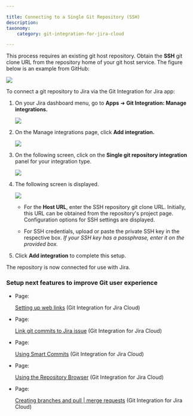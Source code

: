 ```yaml
---

title: Connecting to a Single Git Repository (SSH)
description:
taxonomy:
    category: git-integration-for-jira-cloud

---
```


This process requires an existing git host repository. Obtain the **SSH** git clone URL from the repository home of your git host service. The figure below is an example from GitHub:

![](https://bigbrassband.atlassian.net/wiki/download/thumbnails/923238489/gitcloud-github-clone-repo-url-ssh.png?version=1&modificationDate=1648633431257&cacheVersion=1&api=v2&width=680&height=382)


To connect a git repository to Jira via the Git Integration for Jira app:

1.  On your Jira dashboard menu, go to **Apps** ➜ **Git Integration: Manage integrations.**

    ![](https://bigbrassband.atlassian.net/wiki/download/attachments/923238489/gitcloud-jira-apps-manage-integrations-sel(c).png?version=1&modificationDate=1648633621940&cacheVersion=1&api=v2)

2.  On the Manage integrations page, click **Add integration.**

    ![](https://bigbrassband.atlassian.net/wiki/download/attachments/923238489/gitcloud-managed-ui-webhook-idx-setup(c).png?version=2&modificationDate=1648634005172&cacheVersion=1&api=v2)

3.  On the following screen, click on the **Single git repository integration** panel for your integration type.

    ![](https://bigbrassband.atlassian.net/wiki/download/attachments/923238489/gitcloud-managed-ui-single-repo-sel(c).png?version=1&modificationDate=1648634134113&cacheVersion=1&api=v2)

4.  The following screen is displayed.

    ![](https://bigbrassband.atlassian.net/wiki/download/attachments/923238489/gitcloud-managed-ui-single-repo-add-new-ssh-2(c).png?version=1&modificationDate=1648634474929&cacheVersion=1&api=v2)
    *   For the **Host URL**, enter the SSH repository git clone URL. Initially, this URL can be obtained from the repository's project page. Configuration options for SSH settings are displayed.

    *   For SSH credentials, upload or paste the private SSH key in the respective box. _If your SSH key has a passphrase, enter it on the provided box._

5.  Click **Add integration** to complete this setup.


The repository is now connected for use with Jira.

### Setup next features to improve Git user experience

*   Page:

    [Setting up web links](/wiki/spaces/GITCLOUD/pages/923566197/Setting+up+web+links) (Git Integration for Jira Cloud)

*   Page:

    [Link git commits to Jira issue](/wiki/spaces/GITCLOUD/pages/923238543/Link+git+commits+to+Jira+issue) (Git Integration for Jira Cloud)

*   Page:

    [Using Smart Commits](/wiki/spaces/GITCLOUD/pages/923664519/Using+Smart+Commits) (Git Integration for Jira Cloud)

*   Page:

    [Using the Repository Browser](/wiki/spaces/GITCLOUD/pages/923664546/Using+the+Repository+Browser) (Git Integration for Jira Cloud)

*   Page:

    [Creating branches and pull | merge requests](/wiki/spaces/GITCLOUD/pages/923566251/Creating+branches+and+pull+%7C+merge+requests) (Git Integration for Jira Cloud)